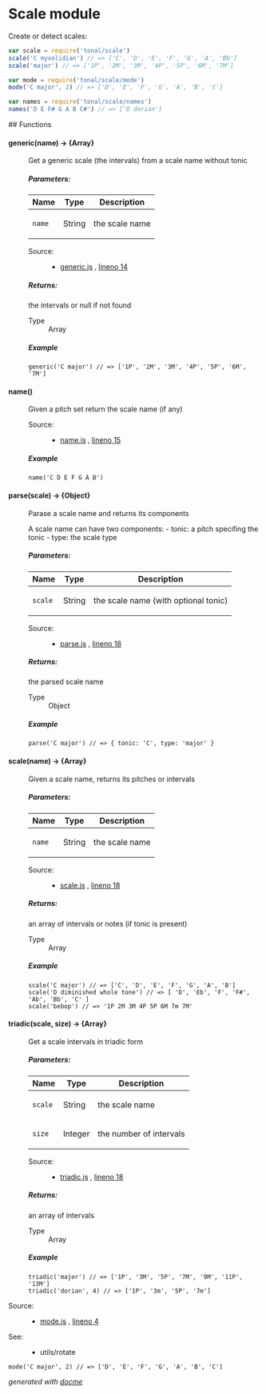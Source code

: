 # Scale module

Create or detect scales:

```js
var scale = require('tonal/scale')
scale('C myxolidian') // => ['C', 'D', 'E', 'F', 'G', 'A', 'Bb']
scale('major') // => ['1P', '2M', '3M', '4P', '5P', '6M', '7M']

var mode = require('tonal/scale/mode')
mode('C major', 2) // => ['D', 'E', 'F', 'G', 'A', 'B', 'C']

var names = require('tonal/scale/names')
names('D E F# G A B C#') // => ['D dorian']
```

## Functions

<!-- START docme generated API please keep comment here to allow auto update -->
<!-- DON'T EDIT THIS SECTION, INSTEAD RE-RUN docme TO UPDATE -->

<div>
<div class="jsdoc-githubify">
<section>
<article>
<div class="container-overview">
<dl class="details">
</dl>
</div>
<dl>
<dt>
<h4 class="name" id="generic"><span class="type-signature"></span>generic<span class="signature">(name)</span><span class="type-signature"> &rarr; {Array}</span></h4>
</dt>
<dd>
<div class="description">
<p>Get a generic scale (the intervals) from a scale name without tonic</p>
</div>
<h5>Parameters:</h5>
<table class="params">
<thead>
<tr>
<th>Name</th>
<th>Type</th>
<th class="last">Description</th>
</tr>
</thead>
<tbody>
<tr>
<td class="name"><code>name</code></td>
<td class="type">
<span class="param-type">String</span>
</td>
<td class="description last"><p>the scale name</p></td>
</tr>
</tbody>
</table>
<dl class="details">
<dt class="tag-source">Source:</dt>
<dd class="tag-source"><ul class="dummy">
<li>
<a href="https://github.com/danigb/tonal/blob/master/generic.js">generic.js</a>
<span>, </span>
<a href="https://github.com/danigb/tonal/blob/master/generic.js#L14">lineno 14</a>
</li>
</ul></dd>
</dl>
<h5>Returns:</h5>
<div class="param-desc">
<p>the intervals or null if not found</p>
</div>
<dl>
<dt>
Type
</dt>
<dd>
<span class="param-type">Array</span>
</dd>
</dl>
<h5>Example</h5>
<pre class="prettyprint"><code>generic('C major') // => ['1P', '2M', '3M', '4P', '5P', '6M', '7M']</code></pre>
</dd>
<dt>
<h4 class="name" id="name"><span class="type-signature"></span>name<span class="signature">()</span><span class="type-signature"></span></h4>
</dt>
<dd>
<div class="description">
<p>Given a pitch set return the scale name (if any)</p>
</div>
<dl class="details">
<dt class="tag-source">Source:</dt>
<dd class="tag-source"><ul class="dummy">
<li>
<a href="https://github.com/danigb/tonal/blob/master/name.js">name.js</a>
<span>, </span>
<a href="https://github.com/danigb/tonal/blob/master/name.js#L15">lineno 15</a>
</li>
</ul></dd>
</dl>
<h5>Example</h5>
<pre class="prettyprint"><code>name('C D E F G A B')</code></pre>
</dd>
<dt>
<h4 class="name" id="parse"><span class="type-signature"></span>parse<span class="signature">(scale)</span><span class="type-signature"> &rarr; {Object}</span></h4>
</dt>
<dd>
<div class="description">
<p>Parase a scale name and returns its components</p>
<p>A scale name can have two components:
- tonic: a pitch specifing the tonic
- type: the scale type</p>
</div>
<h5>Parameters:</h5>
<table class="params">
<thead>
<tr>
<th>Name</th>
<th>Type</th>
<th class="last">Description</th>
</tr>
</thead>
<tbody>
<tr>
<td class="name"><code>scale</code></td>
<td class="type">
<span class="param-type">String</span>
</td>
<td class="description last"><p>the scale name (with optional tonic)</p></td>
</tr>
</tbody>
</table>
<dl class="details">
<dt class="tag-source">Source:</dt>
<dd class="tag-source"><ul class="dummy">
<li>
<a href="https://github.com/danigb/tonal/blob/master/parse.js">parse.js</a>
<span>, </span>
<a href="https://github.com/danigb/tonal/blob/master/parse.js#L18">lineno 18</a>
</li>
</ul></dd>
</dl>
<h5>Returns:</h5>
<div class="param-desc">
<p>the parsed scale name</p>
</div>
<dl>
<dt>
Type
</dt>
<dd>
<span class="param-type">Object</span>
</dd>
</dl>
<h5>Example</h5>
<pre class="prettyprint"><code>parse('C major') // => { tonic: 'C', type: 'major' }</code></pre>
</dd>
<dt>
<h4 class="name" id="scale"><span class="type-signature"></span>scale<span class="signature">(name)</span><span class="type-signature"> &rarr; {Array}</span></h4>
</dt>
<dd>
<div class="description">
<p>Given a scale name, returns its pitches or intervals</p>
</div>
<h5>Parameters:</h5>
<table class="params">
<thead>
<tr>
<th>Name</th>
<th>Type</th>
<th class="last">Description</th>
</tr>
</thead>
<tbody>
<tr>
<td class="name"><code>name</code></td>
<td class="type">
<span class="param-type">String</span>
</td>
<td class="description last"><p>the scale name</p></td>
</tr>
</tbody>
</table>
<dl class="details">
<dt class="tag-source">Source:</dt>
<dd class="tag-source"><ul class="dummy">
<li>
<a href="https://github.com/danigb/tonal/blob/master/scale.js">scale.js</a>
<span>, </span>
<a href="https://github.com/danigb/tonal/blob/master/scale.js#L18">lineno 18</a>
</li>
</ul></dd>
</dl>
<h5>Returns:</h5>
<div class="param-desc">
<p>an array of intervals or notes (if tonic is present)</p>
</div>
<dl>
<dt>
Type
</dt>
<dd>
<span class="param-type">Array</span>
</dd>
</dl>
<h5>Example</h5>
<pre class="prettyprint"><code>scale('C major') // => ['C', 'D', 'E', 'F', 'G', 'A', 'B']
scale('D diminished whole tone') // => [ 'D', 'Eb', 'F', 'F#', 'Ab', 'Bb', 'C' ]
scale('bebop') // => '1P 2M 3M 4P 5P 6M 7m 7M'</code></pre>
</dd>
<dt>
<h4 class="name" id="triadic"><span class="type-signature"></span>triadic<span class="signature">(scale, size)</span><span class="type-signature"> &rarr; {Array}</span></h4>
</dt>
<dd>
<div class="description">
<p>Get a scale intervals in triadic form</p>
</div>
<h5>Parameters:</h5>
<table class="params">
<thead>
<tr>
<th>Name</th>
<th>Type</th>
<th class="last">Description</th>
</tr>
</thead>
<tbody>
<tr>
<td class="name"><code>scale</code></td>
<td class="type">
<span class="param-type">String</span>
</td>
<td class="description last"><p>the scale name</p></td>
</tr>
<tr>
<td class="name"><code>size</code></td>
<td class="type">
<span class="param-type">Integer</span>
</td>
<td class="description last"><p>the number of intervals</p></td>
</tr>
</tbody>
</table>
<dl class="details">
<dt class="tag-source">Source:</dt>
<dd class="tag-source"><ul class="dummy">
<li>
<a href="https://github.com/danigb/tonal/blob/master/triadic.js">triadic.js</a>
<span>, </span>
<a href="https://github.com/danigb/tonal/blob/master/triadic.js#L18">lineno 18</a>
</li>
</ul></dd>
</dl>
<h5>Returns:</h5>
<div class="param-desc">
<p>an array of intervals</p>
</div>
<dl>
<dt>
Type
</dt>
<dd>
<span class="param-type">Array</span>
</dd>
</dl>
<h5>Example</h5>
<pre class="prettyprint"><code>triadic('major') // => ['1P', '3M', '5P', '7M', '9M', '11P', '13M']
triadic('dorian', 4) // => ['1P', '3m', '5P', '7m']</code></pre>
</dd>
</dl>
</article>
</section>
</div><div class="jsdoc-githubify">
<section>
<article>
<div class="container-overview">
<dl class="details">
<dt class="tag-source">Source:</dt>
<dd class="tag-source"><ul class="dummy">
<li>
<a href="https://github.com/danigb/tonal/blob/master/mode.js">mode.js</a>
<span>, </span>
<a href="https://github.com/danigb/tonal/blob/master/mode.js#L4">lineno 4</a>
</li>
</ul></dd>
<dt class="tag-see">See:</dt>
<dd class="tag-see">
<ul>
<li>utils/rotate</li>
</ul>
</dd>
</dl>
<pre class="prettyprint"><code>mode('C major', 2) // => ['D', 'E', 'F', 'G', 'A', 'B', 'C']</code></pre>
</div>
</article>
</section>
</div>

*generated with [docme](https://github.com/thlorenz/docme)*
</div>
<!-- END docme generated API please keep comment here to allow auto update -->
